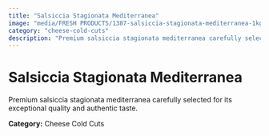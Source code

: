 ```yaml
---
title: "Salsiccia Stagionata Mediterranea"
image: "media/FRESH PRODUCTS/1387-salsiccia-stagionata-mediterranea-1kg-extra-ue-00047682.jpg"
category: "cheese-cold-cuts"
description: "Premium salsiccia stagionata mediterranea carefully selected for its exceptional quality and authentic taste."
---
```


# Salsiccia Stagionata Mediterranea

Premium salsiccia stagionata mediterranea carefully selected for its exceptional quality and authentic taste.

**Category:** Cheese Cold Cuts
